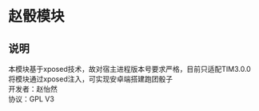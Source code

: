 # 赵骰模块
## 说明
  本模块基于xposed技术，故对宿主进程版本号要求严格，目前只适配TIM3.0.0  
  将模块通过xposed注入，可实现安卓端搭建跑团骰子  
  开发者：赵怡然  
  协议：GPL V3  
